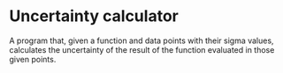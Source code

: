 # Uncertainty calculator
A program that, given a function and data points with their sigma values, calculates the uncertainty of the result of the function evaluated in those given points.